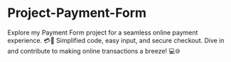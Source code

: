 # Project-Payment-Form
Explore my Payment Form project for a seamless online payment experience. 💳🚀 Simplified code, easy input, and secure checkout. Dive in and contribute to making online transactions a breeze! 💻🌐
